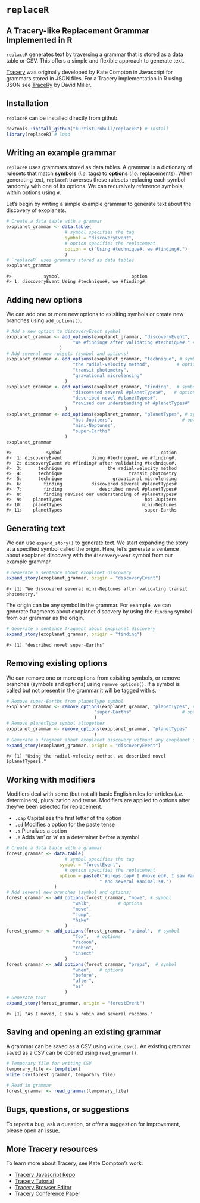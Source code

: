 # `replaceR`
## A Tracery-like Replacement Grammar Implemented in R

`replaceR` generates text by traversing a grammar that is stored as a
data table or CSV. This offers a simple and flexible approach to
generate text.

[Tracery](https://www.tracery.io) was originally developed by Kate
Compton in Javascript for grammars stored in JSON files. For a Tracery
implementation in R using JSON see
[TraceRy](https://github.com/dill/traceRy) by David Miller.

## Installation

`replaceR` can be installed directly from github.

``` r
devtools::install_github("kurtisturnbull/replaceR") # install
library(replaceR) # load
```

## Writing an example grammar

`replaceR` uses grammars stored as data tables. A grammar is a
dictionary of rulesets that match **symbols** (*i.e.* tags) to
**options** (*i.e.* replacements). When generating text, `replaceR`
traverses these rulesets replacing each symbol randomly with one of its
options. We can recursively reference symbols within options using `#`.

Let’s begin by writing a simple example grammar to generate text about
the discovery of exoplanets.

``` r
# Create a data table with a grammar
exoplanet_grammar <- data.table(
                      # symbol specifies the tag
                      symbol = "discoveryEvent", 
                      # option specifies the replacement
                      option = c("Using #technique#, we #finding#.")
                      )
# `replaceR` uses grammars stored as data tables
exoplanet_grammar
```

    #>            symbol                           option
    #> 1: discoveryEvent Using #technique#, we #finding#.

## Adding new options

We can add one or more new options to exisiting symbols or create new
branches using `add_options()`.

``` r
# Add a new option to discoveryEvent symbol
exoplanet_grammar <- add_options(exoplanet_grammar, "discoveryEvent",  # symbol
                         "We #finding# after validating #technique#." # option
                    )
# Add several new rulsets (symbol and options)
exoplanet_grammar <- add_options(exoplanet_grammar, "technique", # symbol
                         "the radial-velocity method",          # options
                         "transit photometry", 
                         "gravational microlensing"
                      )
exoplanet_grammar <- add_options(exoplanet_grammar, "finding",  # symbol
                         "discovered several #planetTypes#",   # options
                         "described novel #planetTypes#", 
                         "revised our understanding of #planetTypes#"
                      )
exoplanet_grammar <- add_options(exoplanet_grammar, "planetTypes", # symbol
                         "hot Jupiters",                          # options
                         "mini-Neptunes", 
                         "super-Earths"
                      )
exoplanet_grammar
```

    #>             symbol                                     option
    #>  1: discoveryEvent           Using #technique#, we #finding#.
    #>  2: discoveryEvent We #finding# after validating #technique#.
    #>  3:      technique                 the radial-velocity method
    #>  4:      technique                         transit photometry
    #>  5:      technique                   gravational microlensing
    #>  6:        finding           discovered several #planetTypes#
    #>  7:        finding              described novel #planetTypes#
    #>  8:        finding revised our understanding of #planetTypes#
    #>  9:    planetTypes                               hot Jupiters
    #> 10:    planetTypes                              mini-Neptunes
    #> 11:    planetTypes                               super-Earths

## Generating text

We can use `expand_story()` to generate text. We start expanding the
story at a specified symbol called the origin. Here, let’s generate a
sentence about exoplanet discovery with the `discoveryEvent` symbol from
our example grammar.

``` r
# Generate a sentence about exoplanet discovery
expand_story(exoplanet_grammar, origin = "discoveryEvent")
```

    #> [1] "We discovered several mini-Neptunes after validating transit photometry."

The origin can be any symbol in the grammar. For example, we can
generate fragments about exoplanet discovery by using the `finding`
symbol from our grammar as the origin.

``` r
# Generate a sentence fragment about exoplanet discovery
expand_story(exoplanet_grammar, origin = "finding")
```

    #> [1] "described novel super-Earths"

## Removing existing options

We can remove one or more options from exisiting symbols, or remove
branches (symbols and options) using `remove_options()`. If a symbol is
called but not present in the grammar it will be tagged with `$`.

``` r
# Remove super-Earths from planetType symbol
exoplanet_grammar <- remove_options(exoplanet_grammar, "planetTypes", # symbol
                                 "super-Earths"                   # option
                                 )
# Remove planetType symbol altogether 
exoplanet_grammar <- remove_options(exoplanet_grammar, "planetTypes"
                                 )
# Generate a fragment about exoplanet discovery without any exoplanet symbol
expand_story(exoplanet_grammar, origin = "discoveryEvent")
```

    #> [1] "Using the radial-velocity method, we described novel $planetTypes$."

## Working with modifiers

Modifiers deal with some (but not all) basic English rules for articles
(*i.e.* determiners), pluralization and tense. Modifiers are applied to
options after they’ve been selected for replacement.

-   `.cap` Capitalizes the first letter of the option
-   `.ed` Modifies a option for the paste tense
-   `.s` Pluralizes a option
-   `.a` Adds ‘an’ or ‘a’ as a determiner before a symbol

``` r
# Create a data table with a grammar
forest_grammar <- data.table(
                      # symbol specifies the tag
                    symbol = "forestEvent", 
                      # option specifies the replacement
                    option = paste0("#preps.cap# I #move.ed#, I saw #animal.a#",
                                   " and several #animal.s#.")
                  )
# Add several new branches (symbol and options)
forest_grammar <- add_options(forest_grammar, "move", # symbol
                         "walk",          # options
                         "move", 
                         "jump",
                         "hike"
                      )
forest_grammar <- add_options(forest_grammar, "animal",  # symbol
                         "fox",   # options
                         "racoon", 
                         "robin",
                         "insect"
                      )
forest_grammar <- add_options(forest_grammar, "preps",  # symbol
                         "when",   # options
                         "before", 
                         "after",
                         "as"
                      )
# Generate text
expand_story(forest_grammar, origin = "forestEvent")
```

    #> [1] "As I moved, I saw a robin and several racoons."

## Saving and opening an existing grammar

A grammar can be saved as a CSV using `write.csv()`. An existing grammar
saved as a CSV can be opened using `read_grammar()`.

``` r
# Temporary file for writing CSV 
temporary_file <- tempfile()
write.csv(forest_grammar, temporary_file)

# Read in grammar
forest_grammar <- read_grammar(temporary_file)
```

## Bugs, questions, or suggestions

To report a bug, ask a question, or offer a suggestion for improvement,
please open an
[issue.](https://github.com/voxfields/%60replaceR%60/issues)

## More Tracery resources

To learn more about Tracery, see Kate Compton’s work:

-   [Tracery Javascript
    Repo](https://github.com/galaxykate/tracery/tree/tracery2)
-   [Tracery Tutorial](http://www.crystalcodepalace.com/traceryTut.html)
-   [Tracery Browser Editor](http://tracery.io/editor/)
-   [Tracery Conference
    Paper](https://link.springer.com/chapter/10.1007/978-3-319-27036-4_14)
